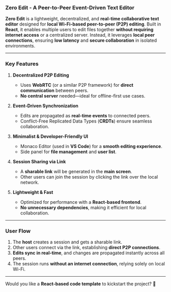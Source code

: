 ### **Zero Edit - A Peer-to-Peer Event-Driven Text Editor**  

**Zero Edit** is a lightweight, decentralized, and **real-time collaborative text editor** designed for **local Wi-Fi-based peer-to-peer (P2P) editing**. Built in **React**, it enables multiple users to edit files together **without requiring internet access** or a centralized server. Instead, it leverages **local peer connections**, ensuring **low latency** and **secure collaboration** in isolated environments.

---

### **Key Features**
1. **Decentralized P2P Editing**  
   - Uses **WebRTC** (or a similar P2P framework) for **direct communication** between peers.
   - **No central server** needed—ideal for offline-first use cases.
  
2. **Event-Driven Synchronization**  
   - Edits are propagated as **real-time events** to connected peers.
   - Conflict-Free Replicated Data Types (**CRDTs**) ensure seamless collaboration.

3. **Minimalist & Developer-Friendly UI**  
   - Monaco Editor (used in **VS Code**) for a **smooth editing experience**.
   - Side panel for **file management** and **user list**.

4. **Session Sharing via Link**  
   - A **sharable link** will be generated in the **main screen**.
   - Other users can join the session by clicking the link over the local network.

5. **Lightweight & Fast**  
   - Optimized for performance with a **React-based frontend**.
   - **No unnecessary dependencies**, making it efficient for local collaboration.

---

### **User Flow**
1. The **host** creates a session and gets a sharable link.  
2. Other users connect via the link, establishing **direct P2P connections**.  
3. **Edits sync in real-time**, and changes are propagated instantly across all peers.  
4. The session runs **without an internet connection**, relying solely on local Wi-Fi.

---

Would you like a **React-based code template** to kickstart the project? 🚀